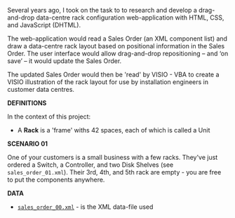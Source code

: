 Several years ago, I took on the task to to research and develop a drag-and-drop
data-centre rack configuration web-application with HTML, CSS, and JavaScript (DHTML).

The web-application would read a Sales Order (an XML component list) and draw
a data-centre rack layout based on positional information in the Sales Order. 
The user interface would allow drag-and-drop repositioning – and ‘on save’ – 
it would update the Sales Order.

The updated Sales Order would then be 'read' by VISIO - VBA to create a
VISIO illustration of the rack layout for use by installation engineers in
customer data centres.

**DEFINITIONS**

In the context of this project:
* A **Rack** is a 'frame' withs 42 spaces, each of which is called a Unit

**SCENARIO 01**

One of your customers is a small business with a few racks.
They've just ordered a Switch, a Controller, and two Disk Shelves (see `sales_order_01.xml`). 
Their 3rd, 4th, and 5th rack are empty - you are free to put the components anywhere.

**DATA**
* [`sales_order_00.xml`](sales_order_00.xml) - is the XML data-file used


 
